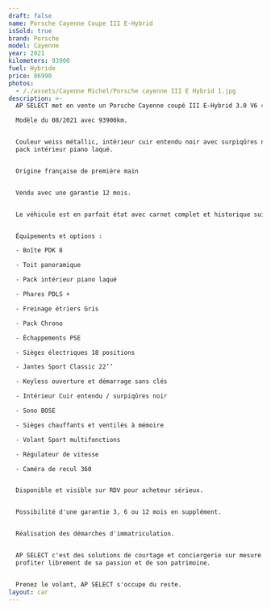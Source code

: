 ```yaml
---
draft: false
name: Porsche Cayenne Coupe III E-Hybrid
isSold: true
brand: Porsche
model: Cayenne
year: 2021
kilometers: 93900
fuel: Hybride
price: 86990
photos:
  - /./assets/Cayenne Michel/Porsche cayenne III E Hybrid 1.jpg
description: >-
  AP SELECT met en vente un Porsche Cayenne coupé III E-Hybrid 3.0 V6 462ch PDK.

  Modèle du 08/2021 avec 93900km.


  Couleur weiss métallic, intérieur cuir entendu noir avec surpiqûres noir et
  pack intérieur piano laqué.


  Origine française de première main


  Vendu avec une garantie 12 mois.


  Le véhicule est en parfait état avec carnet complet et historique suivi.


  Équipements et options :

  - Boîte PDK 8

  - Toit panoramique

  - Pack intérieur piano laqué

  - Phares PDLS +

  - Freinage étriers Gris

  - Pack Chrono

  - Échappements PSE

  - Sièges électriques 18 positions

  - Jantes Sport Classic 22’’

  - Keyless ouverture et démarrage sans clés

  - Intérieur Cuir entendu / surpiqûres noir

  - Sono BOSE

  - Sièges chauffants et ventilés à mémoire

  - Volant Sport multifonctions

  - Régulateur de vitesse

  - Caméra de recul 360


  Disponible et visible sur RDV pour acheteur sérieux.


  Possibilité d'une garantie 3, 6 ou 12 mois en supplément.


  Réalisation des démarches d'immatriculation.


  AP SELECT c'est des solutions de courtage et conciergerie sur mesure pour
  profiter librement de sa passion et de son patrimoine.


  Prenez le volant, AP SELECT s'occupe du reste.
layout: car
---
```


